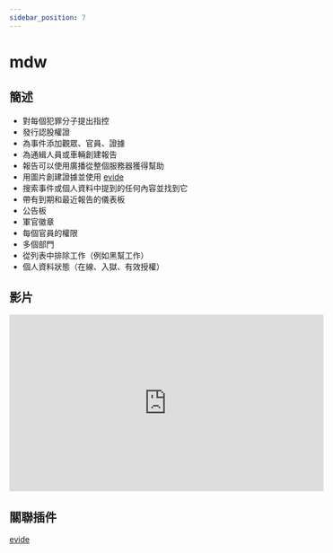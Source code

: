 ```yaml
---
sidebar_position: 7
---
```


# mdw

## 簡述

- 對每個犯罪分子提出指控
- 發行認股權證
- 為事件添加觀眾、官員、證據
- 為通緝人員或車輛創建報告
- 報告可以使用廣播從整個服務器獲得幫助
- 用圖片創建證據並使用 [evide](./evide)
- 搜索事件或個人資料中提到的任何內容並找到它
- 帶有到期和最近報告的儀表板
- 公告板
- 軍官徽章
- 每個官員的權限
- 多個部門
- 從列表中排除工作（例如黑幫工作）
- 個人資料狀態（在線、入獄、有效授權）

## 影片

<iframe width="560" height="315" src="https://www.youtube.com/embed/6RoE0-ivoDM" title="YouTube video player" frameborder="0" allow="accelerometer; autoplay; clipboard-write; encrypted-media; gyroscope; picture-in-picture" allowfullscreen></iframe>

## 關聯插件

[evide](./evide)